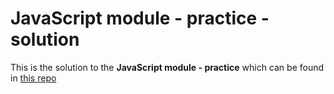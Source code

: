 # JavaScript module - practice - solution

This is the solution to the **JavaScript module - practice** which can be found in [this repo](https://github.com/Tazaf/masrad-dfa-js-module-practice)
